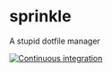 # sprinkle
A stupid dotfile manager

[![Continuous integration](https://github.com/iamruinous/sprinkle/actions/workflows/ci.yml/badge.svg)](https://github.com/iamruinous/sprinkle/actions/workflows/ci.yml)
